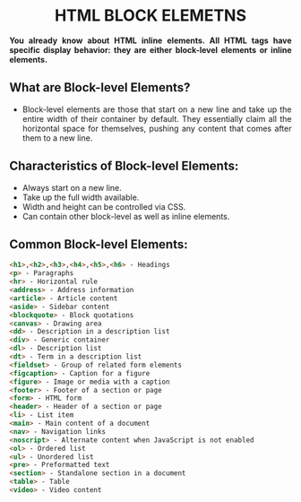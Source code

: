 <style>
  body {
    text-align: justify;
  }
</style>

<h1 style="text-align: center;">HTML BLOCK ELEMETNS</h1>

<b>You already know about HTML inline elements. All HTML tags have specific display behavior: they are either block-level elements or inline elements.</b>

## What are Block-level Elements?

- Block-level elements are those that start on a new line and take up the entire width of their container by default. They essentially claim all the horizontal space for themselves, pushing any content that comes after them to a new line.

## Characteristics of Block-level Elements:

- Always start on a new line.
- Take up the full width available.
- Width and height can be controlled via CSS.
- Can contain other block-level as well as inline elements.

## Common Block-level Elements:

```html
<h1>,<h2>,<h3>,<h4>,<h5>,<h6> - Headings
<p> - Paragraphs
<hr> - Horizontal rule
<address> - Address information
<article> - Article content
<aside> - Sidebar content
<blockquote> - Block quotations
<canvas> - Drawing area
<dd> - Description in a description list
<div> - Generic container
<dl> - Description list
<dt> - Term in a description list
<fieldset> - Group of related form elements
<figcaption> - Caption for a figure
<figure> - Image or media with a caption
<footer> - Footer of a section or page
<form> - HTML form
<header> - Header of a section or page
<li> - List item
<main> - Main content of a document
<nav> - Navigation links
<noscript> - Alternate content when JavaScript is not enabled
<ol> - Ordered list
<ul> - Unordered list
<pre> - Preformatted text
<section> - Standalone section in a document
<table> - Table
<video> - Video content
```
